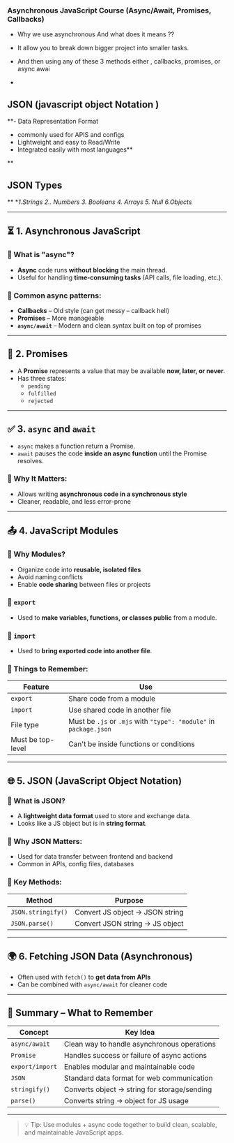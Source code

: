 ###  Asynchronous JavaScript Course (Async/Await, Promises, Callbacks)

 - Why we use asynchronous And what does it means ??
 
 - It allow you to break down bigger project into smaller tasks.
 - And then using any of these 3 methods either , callbacks, promises, or async awai
 - 
## JSON (javascript object Notation )

 **- Data Representation Format
 - commonly used for APIS and configs
 - Lightweight and easy to Read/Write
 - Integrated easily with most languages**
 
  **

## JSON Types

**
**1.Strings
 2.. Numbers
     3. Booleans
     4. Arrays
     5. Null
     6.Objects*

---

## ⏳ 1. Asynchronous JavaScript

### 🔹 What is "async"?

- **Async** code runs **without blocking** the main thread.
- Useful for handling **time-consuming tasks** (API calls, file loading, etc.).

### 🔹 Common async patterns:
- **Callbacks** – Old style (can get messy – callback hell)
- **Promises** – More manageable
- **`async/await`** – Modern and clean syntax built on top of promises

---

## 🔁 2. Promises

- A **Promise** represents a value that may be available **now, later, or never**.
- Has three states:
  - `pending`
  - `fulfilled`
  - `rejected`

---

## ✅ 3. `async` and `await`

- `async` makes a function return a Promise.
- `await` pauses the code **inside an async function** until the Promise resolves.

### 🧠 Why It Matters:
- Allows writing **asynchronous code in a synchronous style**
- Cleaner, readable, and less error-prone

---

## 📤 4. JavaScript Modules

### 🔸 Why Modules?

- Organize code into **reusable, isolated files**
- Avoid naming conflicts
- Enable **code sharing** between files or projects

### 🔹 `export`

- Used to **make variables, functions, or classes public** from a module.

### 🔹 `import`

- Used to **bring exported code into another file**.

### 🧠 Things to Remember:

| Feature       | Use                          |
|---------------|-------------------------------|
| `export`      | Share code from a module      |
| `import`      | Use shared code in another file |
| File type     | Must be `.js` or `.mjs` with `"type": "module"` in `package.json` |
| Must be top-level | Can't be inside functions or conditions |

---

## 🌐 5. JSON (JavaScript Object Notation)

### 🔹 What is JSON?

- A **lightweight data format** used to store and exchange data.
- Looks like a JS object but is in **string format**.

### 🔹 Why JSON Matters:

- Used for data transfer between frontend and backend
- Common in APIs, config files, databases

### 🔧 Key Methods:

| Method            | Purpose                            |
|-------------------|-------------------------------------|
| `JSON.stringify()` | Convert JS object → JSON string    |
| `JSON.parse()`     | Convert JSON string → JS object    |

---

## 🌍 6. Fetching JSON Data (Asynchronous)

- Often used with `fetch()` to **get data from APIs**
- Can be combined with `async/await` for cleaner code

---

## 📌 Summary – What to Remember

| Concept        | Key Idea                                      |
|----------------|-----------------------------------------------|
| `async/await`  | Clean way to handle asynchronous operations   |
| `Promise`      | Handles success or failure of async actions   |
| `export/import` | Enables modular and maintainable code        |
| `JSON`         | Standard data format for web communication    |
| `stringify()`  | Converts object → string for storage/sending  |
| `parse()`      | Converts string → object for JS usage         |

---

> 💡 Tip: Use modules + async code together to build clean, scalable, and maintainable JavaScript apps.

